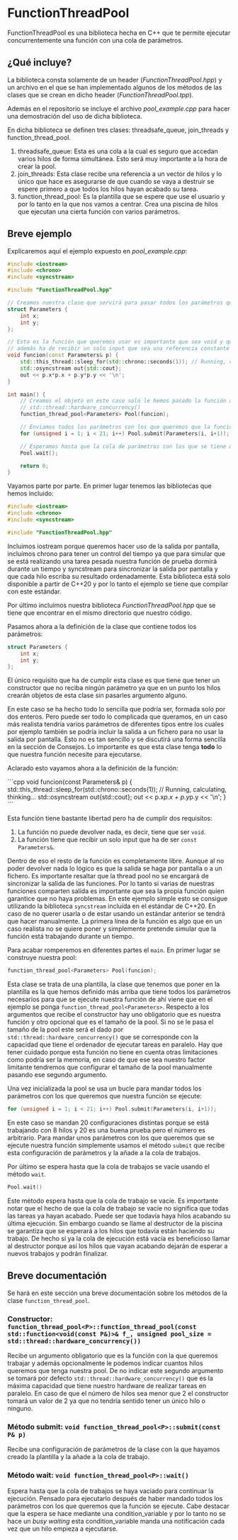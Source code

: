 # FunctionThreadPool

FunctionThreadPool es una biblioteca hecha en C++ que te permite ejecutar concurrentemente una función con una cola de parámetros.

## ¿Qué incluye?

La biblioteca consta solamente de un header (*FunctionThreadPool.hpp*) y un archivo en el que se han implementado algunos de los métodos de las clases que se crean en dicho header (*FunctionThreadPool.tpp*).

Además en el repositorio se incluye el archivo *pool_example.cpp* para hacer una demostración del uso de dicha biblioteca.

En dicha biblioteca se definen tres clases: threadsafe_queue, join_threads y function_thread_pool.

1. threadsafe_queue: Esta es una cola a la cual es seguro que accedan varios hilos de forma simultánea. Esto será muy importante a la hora de crear la pool.
2. join_threads: Esta clase recibe una referencia a un vector de hilos y lo único que hace es asegurarse de que cuando se vaya a destruir se espere primero a que todos los hilos hayan acabado su tarea.
3. function_thread_pool: Es la plantilla que se espere que use el usuario y por lo tanto en la que nos vamos a centrar. Crea una piscina de hilos que ejecutan una cierta función con varios parámetros.

## Breve ejemplo

Explicaremos aquí el ejemplo expuesto en *pool_example.cpp*:

```cpp
#include <iostream>
#include <chrono>
#include <syncstream>

#include "FunctionThreadPool.hpp"

// Creamos nuestra clase que servirá para pasar todos los parámetros que necesite nuestra función
struct Parameters {
	int x;
	int y;
};

// Esta es la función que queremos usar es importante que sea void y que por lo tanto todo su output vaya por pantalla o a ficheros
// además ha de recibir un solo input que sea una referencia constante a un objeto de la clase que hayamos creado
void funcion(const Parameters& p) {
	std::this_thread::sleep_for(std::chrono::seconds(1)); // Running, calculating, thinking...
	std::osyncstream out{std::cout};
	out << p.x*p.x + p.y*p.y << '\n';
}

int main() {
	// Creamos el objeto en este caso solo le hemos pasado la función así que el número de hilos que tomará vendrá dado por
	// std::thread::hardware_concurrency()
	function_thread_pool<Parameters> Pool(funcion);

	// Enviamos todos los parámetros con los que queremos que la función se ejecute
	for (unsigned i = 1; i < 21; i++) Pool.submit(Parameters(i, i+1));

	// Esperamos hasta que la cola de parámetros con los que se tiene que ejecutar la función se vacíe
	Pool.wait();

	return 0;
}
```

Vayamos parte por parte. En primer lugar tenemos las bibliotecas que hemos incluido:

```cpp
#include <iostream>
#include <chrono>
#include <syncstream>

#include "FunctionThreadPool.hpp"
```

Incluimos iostream porque queremos hacer uso de la salida por pantalla, incluímos chrono para tener un control del tiempo ya que para simular que se está realizando una tarea pesada nuestra función de prueba dormirá durante un tiempo y syncstream para sincronizar la salida por pantalla y que cada hilo escriba su resultado ordenadamente. Esta biblioteca está solo disponible a partir de C++20 y por lo tanto el ejemplo se tiene que compilar con este estándar.

Por último incluímos nuestra biblioteca *FunctionThreadPool.hpp* que se tiene que encontrar en el mismo directorio que nuestro código.

Pasamos ahora a la definición de la clase que contiene todos los parámetros:

```cpp
struct Parameters {
	int x;
	int y;
};
```
El único requisito que ha de cumplir esta clase es que tiene que tener un constructor que no reciba ningún parámetro ya que en un punto los hilos crearán objetos de esta clase sin pasarles argumento alguno.

En este caso se ha hecho todo lo sencilla que podría ser, formada solo por dos enteros. Pero puede ser todo lo complicada que queramos, en un caso más realista tendría varios parámetros de diferentes tipos entre los cuales por ejemplo también se podría incluir la salida a un fichero para no usar la salida por pantalla. Esto no es tan sencillo y se discutirá una forma sencilla en la sección de Consejos. Lo importante es que esta clase tenga **todo** lo que nuestra función necesite para ejecutarse.

Aclarado esto vayamos ahora a la definición de la función:

´´´cpp
void funcion(const Parameters& p) {
	std::this_thread::sleep_for(std::chrono::seconds(1)); // Running, calculating, thinking...
	std::osyncstream out{std::cout};
	out << p.x*p.x + p.y*p.y << '\n';
}
´´´

Esta función tiene bastante libertad pero ha de cumplir dos requisitos:

1. La función no puede devolver nada, es decir, tiene que ser `void`.
2. La función tiene que recibir un solo input que ha de ser `const Parameters&`.

Dentro de eso el resto de la función es completamente libre. Aunque al no poder devolver nada lo lógico es que la salida se haga por pantalla o a un fichero. Es importante resaltar que la thread pool no se encargará de sincronizar la salida de las funciones. Por lo tanto si varias de nuestras funciones comparten salida es importante que sea la propia función quien garantice que no haya problemas. En este ejemplo simple esto se consigue utilizando la biblioteca `syncstream` incluída en el estándar de C++20. En caso de no querer usarla o de estar usando un estándar anterior se tendrá que hacer manualmente. La primera línea de la función es algo que en un caso realista no se quiere poner y simplemente pretende simular que la función está trabajando durante un tiempo.

Para acabar romperemos en diferentes partes el `main`. En primer lugar se construye nuestra pool:

```cpp
function_thread_pool<Parameters> Pool(funcion);
```

Esta clase se trata de una plantilla, la clase que tenemos que poner en la plantilla es la que hemos definido más arriba que tiene todos los parámetros necesarios para que se ejecute nuestra función de ahí viene que en el ejemplo se ponga `function_thread_pool<Parameters>`. Respecto a los argumentos que recibe el constructor hay uno obligatorio que es nuestra función y otro opcional que es el tamaño de la pool. Si no se le pasa el tamaño de la pool este será el dado por `std::thread::hardware_concurrency()` que se corresponde con la capacidad que tiene el ordenador de ejecutar tareas en paralelo. Hay que tener cuidado porque esta función no tiene en cuenta otras limitaciones como podría ser la memoria, en caso de que ese sea nuestro factor limitante tendremos que configurar el tamaño de la pool manualmente pasando ese segundo argumento.

Una vez inicializada la pool se usa un bucle para mandar todos los parámetros con los que queremos que nuestra función se ejecute:

```cpp
for (unsigned i = 1; i < 21; i++) Pool.submit(Parameters(i, i+1));
```

En este caso se mandan 20 configuraciones distintas porque se está trabajando con 8 hilos y 20 es una buena prueba pero el número es arbitrario. Para mandar unos parámetros con los que queremos que se ejecute nuestra función simplemente usamos el método `submit` que recibe esta configuración de parámetros y la añade a la cola de trabajos.

Por último se espera hasta que la cola de trabajos se vacíe usando el método `wait`.

```cpp
Pool.wait()
```

Este método espera hasta que la cola de trabajo se vacíe. Es importante notar que el hecho de que la cola de trabajo se vacíe no significa que todas las tareas ya hayan acabado. Puede ser que todavía haya hilos acabando su última ejecución. Sin embargo cuando se llame al destructor de la piscina se garantiza que se esperará a los hilos que todavía están haciendo su trabajo. De hecho si ya la cola de ejecución está vacía es beneficioso llamar al destructor porque así los hilos que vayan acabando dejarán de esperar a nuevos trabajos y podrán finalizar.

## Breve documentación

Se hará en este sección una breve documentación sobre los métodos de la clase `function_thread_pool`.

### Constructor: `function_thread_pool<P>::function_thread_pool(const std::function<void(const P&)>& f_, unsigned pool_size = std::thread::hardware_concurrency())`

Recibe un argumento obligatorio que es la función con la que queremos trabajar y además opcionalmente le podemos indicar cuantos hilos queremos que tenga nuestra pool. De no indicar este segundo argumento se tomará por defecto `std::thread::hardware_concurrency()` que es la máxima capacidad que tiene nuestro hardware de realizar tareas en paralelo. En caso de que el número de hilos sea menor que 2 el constructor tomará un valor de 2 ya que no tendría sentido tener un único hilo o ninguno.

### Método submit: `void function_thread_pool<P>::submit(const P& p)`

Recibe una configuración de parámetros de la clase con la que hayamos creado la plantilla y la añade a la cola de trabajo.

### Método wait: `void function_thread_pool<P>::wait()`

Espera hasta que la cola de trabajos se haya vaciado para continuar la ejecución. Pensado para ejecutarlo después de haber mandado todos los parámetros con los que queremos que la función se ejecute. Cabe destacar que la espera se hace mediante una condition_variable y por lo tanto no se hace un *busy waiting* esta condition_variable manda una notificación cada vez que un hilo empieza a ejecutarse.

